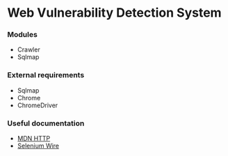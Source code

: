 # Web Vulnerability Detection System

### Modules
*   Crawler
*   Sqlmap

### External requirements
*   Sqlmap
*   Chrome
*   ChromeDriver

### Useful documentation
*   [MDN HTTP](https://developer.mozilla.org/en-US/docs/Web/HTTP)
*   [Selenium Wire](https://github.com/wkeeling/selenium-wire)